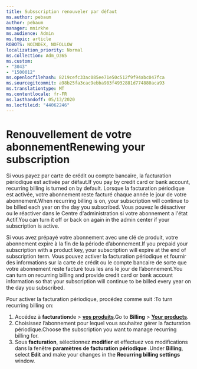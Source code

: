 ```yaml
---
title: Subsscription renouveler par défaut
ms.author: pebaum
author: pebaum
manager: mnirkhe
ms.audience: Admin
ms.topic: article
ROBOTS: NOINDEX, NOFOLLOW
localization_priority: Normal
ms.collection: Adm_O365
ms.custom:
- "3043"
- "1500012"
ms.openlocfilehash: 8219cefc33ac085ee71e50c512f9f94abc047fca
ms.sourcegitcommit: a98b25fa3cac9ebba983f4932881d774880aca93
ms.translationtype: MT
ms.contentlocale: fr-FR
ms.lasthandoff: 05/13/2020
ms.locfileid: "44062246"
---
```

# <a name="renewing-your-subscription"></a><span data-ttu-id="de77b-102">Renouvellement de votre abonnement</span><span class="sxs-lookup"><span data-stu-id="de77b-102">Renewing your subscription</span></span>

<span data-ttu-id="de77b-103">Si vous payez par carte de crédit ou compte bancaire, la facturation périodique est activée par défaut.</span><span class="sxs-lookup"><span data-stu-id="de77b-103">If you pay by credit card or bank account, recurring billing is turned on by default.</span></span> <span data-ttu-id="de77b-104">Lorsque la facturation périodique est activée, votre abonnement reste facturé chaque année le jour de votre abonnement.</span><span class="sxs-lookup"><span data-stu-id="de77b-104">When recurring billing is on, your subscription will continue to be billed each year on the day you subscribed.</span></span> <span data-ttu-id="de77b-105">Vous pouvez le désactiver ou le réactiver dans le Centre d'administration si votre abonnement a l'état Actif.</span><span class="sxs-lookup"><span data-stu-id="de77b-105">You can turn it off or back on again in the admin center if your subscription is active.</span></span>

<span data-ttu-id="de77b-106">Si vous avez prépayé votre abonnement avec une clé de produit, votre abonnement expire à la fin de la période d’abonnement.</span><span class="sxs-lookup"><span data-stu-id="de77b-106">If you prepaid your subscription with a product key, your subscription will expire at the end of subscription term.</span></span> <span data-ttu-id="de77b-107">Vous pouvez activer la facturation périodique et fournir des informations sur la carte de crédit ou le compte bancaire de sorte que votre abonnement reste facturé tous les ans le jour de l’abonnement.</span><span class="sxs-lookup"><span data-stu-id="de77b-107">You can turn on recurring billing and provide credit card or bank account information so that your subscription will continue to be billed every year on the day you subscribed.</span></span>

<span data-ttu-id="de77b-108">Pour activer la facturation périodique, procédez comme suit :</span><span class="sxs-lookup"><span data-stu-id="de77b-108">To turn recurring billing on:</span></span> 

1. <span data-ttu-id="de77b-109">Accédez à **facturation**de  >  **[vos produits](https://go.microsoft.com/fwlink/p/?linkid=842054)**.</span><span class="sxs-lookup"><span data-stu-id="de77b-109">Go to **Billing** > **[Your products](https://go.microsoft.com/fwlink/p/?linkid=842054)**.</span></span>
2. <span data-ttu-id="de77b-110">Choisissez l’abonnement pour lequel vous souhaitez gérer la facturation périodique.</span><span class="sxs-lookup"><span data-stu-id="de77b-110">Choose the subscription you want to manage recurring billing for.</span></span>
3. <span data-ttu-id="de77b-111">Sous **facturation**, sélectionnez **modifier** et effectuez vos modifications dans la fenêtre **paramètres de facturation périodique** .</span><span class="sxs-lookup"><span data-stu-id="de77b-111">Under **Billing**, select **Edit** and make your changes in the **Recurring billing settings** window.</span></span> 